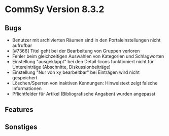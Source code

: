 CommSy Version 8.3.2
===================

Bugs
--------------------
- Benutzer mit archivierten Räumen sind in den Portaleinstellungen nicht aufrufbar
- [#7366] Titel geht bei der Bearbeitung von Gruppen verloren
- Fehler beim gleichzeitigen Auswählen von Kategorien und Schlagworten
- Einstellung "ausgeklappt" bei den Detail-Icons funktioniert nicht für Untereinträge (Abschnitte, Diskussionbeiträge)
- Einstellung "Nur von xy bearbeitbar" bei Einträgen wird nicht gespeichert
- Löschen/Sperren von inaktiven Kennungen: Hinweistext zeigt falsche Informationen
- Pflichtfelder für Artikel (Bibliografische Angaben) wurden angepasst

Features
--------------------


Sonstiges
--------------------
